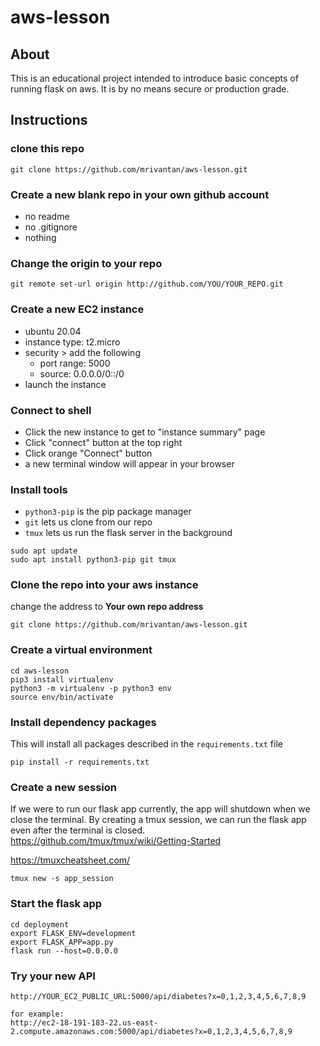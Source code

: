 # aws-lesson

## About
This is an educational project intended to introduce basic concepts of running flask on aws. It is by no means secure or production grade.

## Instructions

### clone this repo
```
git clone https://github.com/mrivantan/aws-lesson.git
```

### Create a new **blank** repo in your own github account
- no readme
- no .gitignore
- nothing

### Change the origin to your repo
```
git remote set-url origin http://github.com/YOU/YOUR_REPO.git
```

### Create a new EC2 instance
- ubuntu 20.04
- instance type: t2.micro
- security > add the following
    - port range: 5000
    - source: 0.0.0.0/0::/0
- launch the instance

### Connect to shell
- Click the new instance to get to "instance summary" page
- Click "connect" button at the top right
- Click orange "Connect" button
- a new terminal window will appear in your browser

### Install tools
- `python3-pip` is the pip package manager
- `git` lets us clone from our repo
- `tmux` lets us run the flask server in the background
```
sudo apt update
sudo apt install python3-pip git tmux
```

### Clone the repo into your aws instance
change the address to **Your own repo address**
```
git clone https://github.com/mrivantan/aws-lesson.git
```

### Create a virtual environment
```
cd aws-lesson
pip3 install virtualenv
python3 -m virtualenv -p python3 env
source env/bin/activate
```

### Install dependency packages
This will install all packages described in the `requirements.txt` file
```
pip install -r requirements.txt
```

### Create a new session
If we were to run our flask app currently, the app will shutdown when we close the terminal. By creating a tmux session, we can run the flask app even after the terminal is closed.
https://github.com/tmux/tmux/wiki/Getting-Started

https://tmuxcheatsheet.com/
```
tmux new -s app_session
```

### Start the flask app
```
cd deployment
export FLASK_ENV=development
export FLASK_APP=app.py
flask run --host=0.0.0.0
```

### Try your new API
```
http://YOUR_EC2_PUBLIC_URL:5000/api/diabetes?x=0,1,2,3,4,5,6,7,8,9

for example:
http://ec2-18-191-183-22.us-east-2.compute.amazonaws.com:5000/api/diabetes?x=0,1,2,3,4,5,6,7,8,9
```
